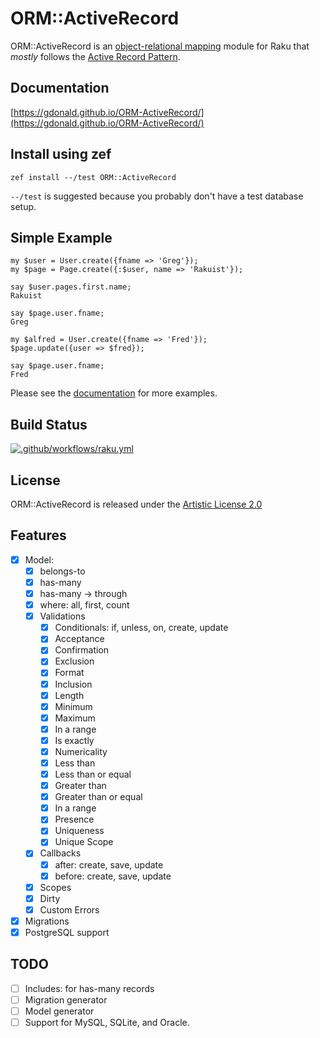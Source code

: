 # ORM::ActiveRecord

ORM::ActiveRecord is an [object-relational mapping](https://en.wikipedia.org/wiki/Object-relational_mapping) module for Raku that *mostly* follows the [Active Record Pattern](https://en.wikipedia.org/wiki/Active_record_pattern).

## Documentation

[https://gdonald.github.io/ORM-ActiveRecord/](https://gdonald.github.io/ORM-ActiveRecord/)

## Install using zef

```
zef install --/test ORM::ActiveRecord
```

`--/test` is suggested because you probably don't have a test database setup.

## Simple Example

```perl6
my $user = User.create({fname => 'Greg'});
my $page = Page.create({:$user, name => 'Rakuist'});

say $user.pages.first.name;
Rakuist

say $page.user.fname;
Greg

my $alfred = User.create({fname => 'Fred'});
$page.update({user => $fred});

say $page.user.fname;
Fred
```

Please see the [documentation](https://gdonald.github.io/ORM-ActiveRecord/) for more examples.

## Build Status

[![.github/workflows/raku.yml](https://github.com/gdonald/ORM-ActiveRecord/workflows/.github/workflows/raku.yml/badge.svg)](https://github.com/gdonald/ORM-ActiveRecord/actions)

## License

ORM::ActiveRecord is released under the [Artistic License 2.0](https://opensource.org/licenses/Artistic-2.0)

## Features

- [x] Model:
    - [x] belongs-to
    - [x] has-many
    - [x] has-many -> through
    - [x] where: all, first, count
    - [x] Validations
        - [x] Conditionals: if, unless, on, create, update
        - [x] Acceptance
        - [x] Confirmation
        - [x] Exclusion
        - [x] Format
        - [x] Inclusion
        - [x] Length
        - [x] Minimum
        - [x] Maximum
        - [x] In a range
        - [x] Is exactly
        - [x] Numericality
        - [x] Less than
        - [x] Less than or equal
        - [x] Greater than
        - [x] Greater than or equal
        - [x] In a range
        - [x] Presence
        - [x] Uniqueness
        - [x] Unique Scope
    - [x] Callbacks
        - [x] after: create, save, update
        - [x] before: create, save, update
    - [x] Scopes
    - [x] Dirty
    - [x] Custom Errors
- [x] Migrations
- [x] PostgreSQL support

## TODO

- [ ] Includes: for has-many records
- [ ] Migration generator
- [ ] Model generator
- [ ] Support for MySQL, SQLite, and Oracle.
